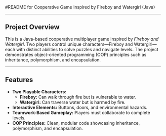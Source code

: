 #README for Cooperative Game Inspired by Fireboy and Watergirl (Java)

---

## **Project Overview**
This is a Java-based cooperative multiplayer game inspired by *Fireboy and Watergirl*. Two players control unique characters—Fireboy and Watergirl—each with distinct abilities to solve puzzles and navigate levels. The project demonstrates object-oriented programming (OOP) principles such as inheritance, polymorphism, and encapsulation.

---

## **Features**
- **Two Playable Characters:**
  - **Fireboy:** Can walk through fire but is vulnerable to water.
  - **Watergirl:** Can traverse water but is harmed by fire.
- **Interactive Elements:** Buttons, doors, and environmental hazards.
- **Teamwork-Based Gameplay:** Players must collaborate to complete levels.
- **OOP Principles:** Clean, modular code showcasing inheritance, polymorphism, and encapsulation.
